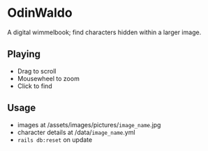 # OdinWaldo

A digital wimmelbook; find characters hidden within a larger image.

## Playing

- Drag to scroll
- Mousewheel to zoom
- Click to find

## Usage

- images at /assets/images/pictures/`image_name`.jpg
- character details at /data/`image_name`.yml
- `rails db:reset` on update
